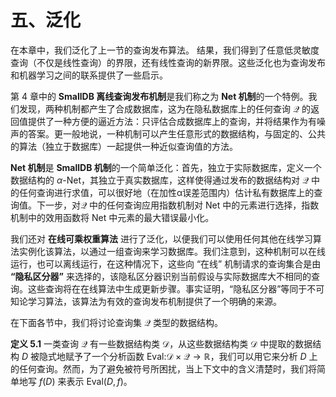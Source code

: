 # 五、泛化

在本章中，我们泛化了上一节的查询发布算法。 结果，我们得到了任意低灵敏度查询（不仅是线性查询）的界限，还有线性查询的新界限。这些泛化也为查询发布和机器学习之间的联系提供了一些启示。

第 4 章中的 **SmallDB 离线查询发布机制**是我们称之为 **Net 机制**的一个特例。我们发现，两种机制都产生了合成数据库，这为在隐私数据库上的任何查询 $\mathcal{Q}$ 的返回值提供了一种方便的逼近方法：只评估合成数据库上的查询，并将结果作为有噪声的答案。更一般地说，一种机制可以产生任意形式的数据结构，与固定的、公共的算法（独立于数据库）一起提供一种近似查询值的方法。

**Net 机制**是 **SmallDB 机制**的一个简单泛化：首先，独立于实际数据库，定义一个数据结构的 $\alpha$-Net，其独立于真实数据库，这样使得通过发布的数据结构对 $\mathcal{Q}$ 中的任何查询进行求值，可以很好地（在加性α误差范围内）估计私有数据库上的查询值。下一步，对$\mathcal{Q}$ 中的任何查询应用指数机制对 Net 中的元素进行选择，指数机制中的效用函数将 Net 中元素的最大错误最小化。

我们还对 **在线可乘权重算法** 进行了泛化，以便我们可以使用任何其他在线学习算法实例化该算法，以通过一组查询来学习数据库。我们注意到，这种机制可以在线运行，也可以离线运行，在这种情况下，这些向 “在线” 机制请求的查询集合是由 **“隐私区分器”** 来选择的，该隐私区分器识别当前假设与实际数据库大不相同的查询。这些查询将在在线算法中生成更新步骤。事实证明，“隐私区分器”等同于不可知论学习算法，该算法为有效的查询发布机制提供了一个明确的来源。

在下面各节中，我们将讨论查询集 $\mathcal{Q}$ 类型的数据结构。

**定义 5.1** 一类查询 $\mathcal{Q}$ 有一些数据结构类 $\mathcal{D}$，从这些数据结构类 $\mathcal{D}$ 中提取的数据结构 $D$ 被隐式地赋予了一个分析函数 $\text{Eval:}\mathcal{D}\times\mathcal{Q} \to \mathbb{R}$，我们可以用它来分析 $D$ 上的任何查询。然而，为了避免被符号所困扰，当上下文中的含义清楚时，我们将简单地写 $f(D)$ 来表示 $\text{Eval}(D,f)$。